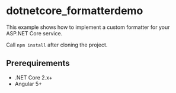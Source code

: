 # dotnetcore_formatterdemo

This example shows how to implement a custom formatter for your ASP.NET Core service.

Call `npm install` after cloning the project.

## Prerequirements

* .NET Core 2.x+
* Angular 5+

